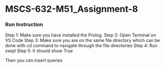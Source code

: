 # MSCS-632-M51_Assignment-8

### Run Instruction
Step 1: Make sure you have installed the Prolog.
Step 2: Open Terminal on VS Code
Step 3: Make sure you are on the same file directory which can be done with cd command to navigate through the file directories
Step 4: Run swipl
Step 5: It should show True

Then you can insert queries

